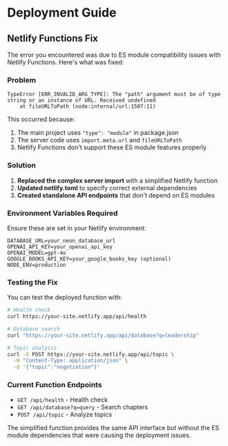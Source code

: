 # Deployment Guide

## Netlify Functions Fix

The error you encountered was due to ES module compatibility issues with Netlify Functions. Here's what was fixed:

### Problem

```
TypeError [ERR_INVALID_ARG_TYPE]: The "path" argument must be of type string or an instance of URL. Received undefined
    at fileURLToPath (node:internal/url:1507:11)
```

This occurred because:

1. The main project uses `"type": "module"` in package.json
2. The server code uses `import.meta.url` and `fileURLToPath`
3. Netlify Functions don't support these ES module features properly

### Solution

1. **Replaced the complex server import** with a simplified Netlify function
2. **Updated netlify.toml** to specify correct external dependencies
3. **Created standalone API endpoints** that don't depend on ES modules

### Environment Variables Required

Ensure these are set in your Netlify environment:

```
DATABASE_URL=your_neon_database_url
OPENAI_API_KEY=your_openai_api_key
OPENAI_MODEL=gpt-4o
GOOGLE_BOOKS_API_KEY=your_google_books_key (optional)
NODE_ENV=production
```

### Testing the Fix

You can test the deployed function with:

```bash
# Health check
curl https://your-site.netlify.app/api/health

# Database search
curl "https://your-site.netlify.app/api/database?q=leadership"

# Topic analysis
curl -X POST https://your-site.netlify.app/api/topic \
  -H "Content-Type: application/json" \
  -d '{"topic":"negotiation"}'
```

### Current Function Endpoints

- `GET /api/health` - Health check
- `GET /api/database?q=query` - Search chapters
- `POST /api/topic` - Analyze topics

The simplified function provides the same API interface but without the ES module dependencies that were causing the deployment issues.
